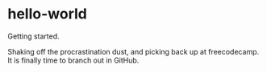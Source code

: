 # hello-world
Getting started.

Shaking off the procrastination dust, and picking back up at freecodecamp.
It is finally time to branch out in GitHub.
